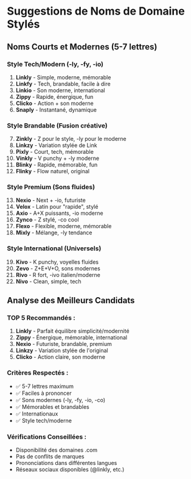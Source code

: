 # Suggestions de Noms de Domaine Stylés

## Noms Courts et Modernes (5-7 lettres)

### Style Tech/Modern (-ly, -fy, -io)
1. **Linkly** - Simple, moderne, mémorable
2. **Linkfy** - Tech, brandable, facile à dire
3. **Linkio** - Son moderne, international
4. **Zippy** - Rapide, énergique, fun
5. **Clicko** - Action + son moderne
6. **Snaply** - Instantané, dynamique

### Style Brandable (Fusion créative)
7. **Zinkly** - Z pour le style, -ly pour le moderne
8. **Linkzy** - Variation stylée de Link
9. **Pixly** - Court, tech, mémorable
10. **Vinkly** - V punchy + -ly moderne
11. **Blinky** - Rapide, mémorable, fun
12. **Flinky** - Flow naturel, original

### Style Premium (Sons fluides)
13. **Nexio** - Next + -io, futuriste
14. **Velox** - Latin pour "rapide", stylé
15. **Axio** - A+X puissants, -io moderne
16. **Zynco** - Z stylé, -co cool
17. **Flexo** - Flexible, moderne, mémorable
18. **Mixly** - Mélange, -ly tendance

### Style International (Universels)
19. **Kivo** - K punchy, voyelles fluides
20. **Zevo** - Z+E+V+O, sons modernes
21. **Rivo** - R fort, -ivo italien/moderne
22. **Nivo** - Clean, simple, tech

## Analyse des Meilleurs Candidats

### TOP 5 Recommandés :
1. **Linkly** - Parfait équilibre simplicité/modernité
2. **Zippy** - Énergique, mémorable, international
3. **Nexio** - Futuriste, brandable, premium
4. **Linkzy** - Variation stylée de l'original
5. **Clicko** - Action claire, son moderne

### Critères Respectés :
- ✅ 5-7 lettres maximum
- ✅ Faciles à prononcer
- ✅ Sons modernes (-ly, -fy, -io, -co)
- ✅ Mémorables et brandables
- ✅ Internationaux
- ✅ Style tech/moderne

### Vérifications Conseillées :
- Disponibilité des domaines .com
- Pas de conflits de marques
- Prononciations dans différentes langues
- Réseaux sociaux disponibles (@linkly, etc.)